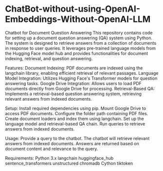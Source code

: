# ChatBot-without-using-OpenAI-Embeddings-Without-OpenAI-LLM

Chatbot for Document Question Answering
This repository contains code for setting up a document question answering (QA) system using Python. The system is designed to retrieve answers from a collection of documents in response to user queries. It leverages pre-trained language models from the Hugging Face model hub and provides functionalities for document indexing, retrieval, and question answering.

Features:
Document Indexing: PDF documents are indexed using the langchain library, enabling efficient retrieval of relevant passages.
Language Model Integration: Utilizes Hugging Face's Transformer models for question answering tasks.
Google Drive Integration: Allows users to load PDF documents directly from Google Drive for processing.
Retrieval-Based QA: Implements a retrieval-based question answering system, retrieving relevant answers from indexed documents.


Setup:
Install required dependencies using pip.
Mount Google Drive to access PDF documents.
Configure the folder path containing PDF files.
Create document loaders and index them using langchain.
Set up the language model and retrieval-based QA chain.
Run queries to retrieve answers from indexed documents.


Usage:
Provide a query to the chatbot.
The chatbot will retrieve relevant answers from indexed documents.
Answers are returned based on document content and relevance to the query.


Requirements:
Python 3.x
langchain
huggingface_hub
sentence_transformers
unstructured
chromadb
Cython
tiktoken
